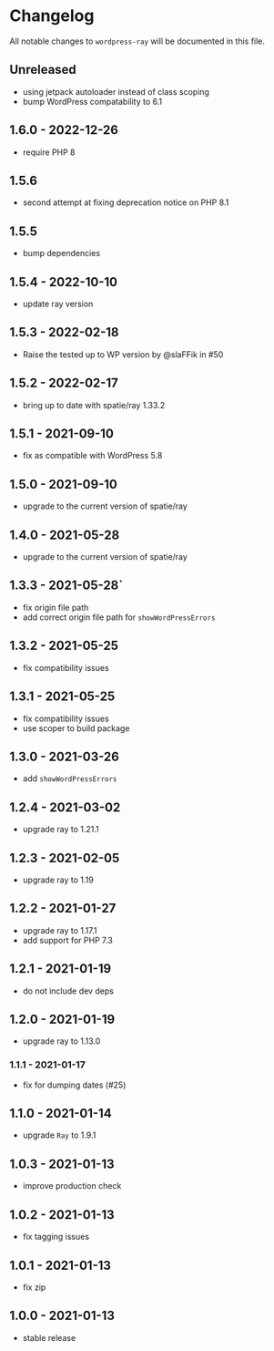 # Changelog

All notable changes to `wordpress-ray` will be documented in this file.

## Unreleased

- using jetpack autoloader instead of class scoping
- bump WordPress compatability to 6.1

## 1.6.0 - 2022-12-26

- require PHP 8

## 1.5.6

- second attempt at fixing deprecation notice on PHP 8.1

## 1.5.5

- bump dependencies

## 1.5.4 - 2022-10-10

- update ray version

## 1.5.3 - 2022-02-18

- Raise the tested up to WP version by @slaFFik in #50

## 1.5.2 - 2022-02-17

- bring up to date with spatie/ray 1.33.2

## 1.5.1 - 2021-09-10

- fix as compatible with WordPress 5.8

## 1.5.0 - 2021-09-10

- upgrade to the current version of spatie/ray

## 1.4.0 - 2021-05-28

- upgrade to the current version of spatie/ray

## 1.3.3 - 2021-05-28`

- fix origin file path
- add correct origin file path for `showWordPressErrors`

## 1.3.2 - 2021-05-25

- fix compatibility issues

## 1.3.1 - 2021-05-25

- fix compatibility issues
- use scoper to build package

## 1.3.0 - 2021-03-26

- add `showWordPressErrors`

## 1.2.4 - 2021-03-02

- upgrade ray to 1.21.1

## 1.2.3 - 2021-02-05

- upgrade ray to 1.19

## 1.2.2 - 2021-01-27

- upgrade ray to 1.17.1
- add support for PHP 7.3

## 1.2.1 - 2021-01-19

- do not include dev deps

## 1.2.0 - 2021-01-19

- upgrade ray to 1.13.0

### 1.1.1 - 2021-01-17

- fix for dumping dates (#25)

## 1.1.0 - 2021-01-14

- upgrade `Ray` to 1.9.1

## 1.0.3 - 2021-01-13

- improve production check

## 1.0.2 - 2021-01-13

- fix tagging issues

## 1.0.1 - 2021-01-13

- fix zip

## 1.0.0 - 2021-01-13

- stable release
